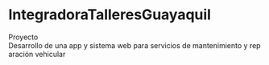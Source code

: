 # IntegradoraTalleresGuayaquil
Proyecto Desarrollo de una app y sistema web para servicios de mantenimiento y reparación vehicular
